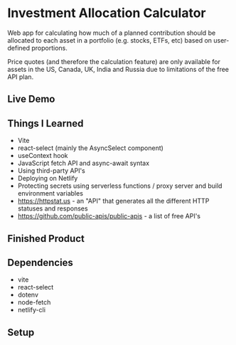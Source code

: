 # Investment Allocation Calculator
Web app for calculating how much of a planned contribution should be allocated to each asset in a portfolio (e.g. stocks, ETFs, etc) based on user-defined proportions.  
  
Price quotes (and therefore the calculation feature) are only available for assets in the US, Canada, UK, India and Russia due to limitations of the free API plan.  
  
## Live Demo  
  
## Things I Learned
* Vite
* react-select (mainly the AsyncSelect component)
* useContext hook
* JavaScript fetch API and async-await syntax
* Using third-party API's
* Deploying on Netlify
* Protecting secrets using serverless functions / proxy server and build environment variables
* https://httpstat.us - an "API" that generates all the different HTTP statuses and responses
* https://github.com/public-apis/public-apis - a list of free API's

## Finished Product  
## Dependencies
* vite
* react-select
* dotenv
* node-fetch
* netlify-cli  

## Setup
